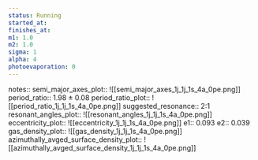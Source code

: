 ```yaml
---
status: Running
started_at:
finishes_at:
m1: 1.0
m2: 1.0
sigma: 1
alpha: 4
photoevaporation: 0
---
```


notes::
semi_major_axes_plot:: ![[semi_major_axes_1j_1j_1s_4a_0pe.png]]
period_ratio:: 1.98 ± 0.08
period_ratio_plot:: ![[period_ratio_1j_1j_1s_4a_0pe.png]]
suggested_resonance:: 2:1
resonant_angles_plot:: ![[resonant_angles_1j_1j_1s_4a_0pe.png]]
eccentricity_plot:: ![[eccentricity_1j_1j_1s_4a_0pe.png]]
e1:: 0.093
e2:: 0.039
gas_density_plot:: ![[gas_density_1j_1j_1s_4a_0pe.png]]
azimuthally_avged_surface_density_plot:: ![[azimuthally_avged_surface_density_1j_1j_1s_4a_0pe.png]]
